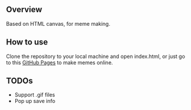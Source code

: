 ## Overview
Based on HTML canvas, for meme making.

## How to use
Clone the repository to your local machine and open index.html, or just go to
this [GitHub Pages](https://xdudu.github.io/meme_maker/) to make memes online.

## TODOs
* Support .gif files
* Pop up save info
